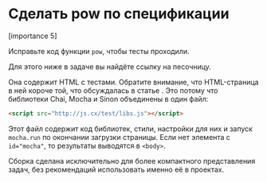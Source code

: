 # Сделать pow по спецификации

[importance 5]

Исправьте код функции `pow`, чтобы тесты проходили.

Для этого ниже в задаче вы найдёте ссылку на песочницу.

Она содержит HTML с тестами. Обратите внимание, что HTML-страница в ней короче той, что обсуждалась в статье [](/testing). Это потому что библиотеки Chai, Mocha и Sinon объединены в один файл:

```html
<script src="http://js.cx/test/libs.js"></script>
```

Этот файл содержит код библиотек, стили, настройки для них и запуск `mocha.run` по окончании загрузки страницы. Если нет элемента с `id="mocha"`, то результаты выводятся в `<body>`.

Сборка сделана исключительно для более компактного представления задач, без рекомендаций использовать именно её в проектах.
